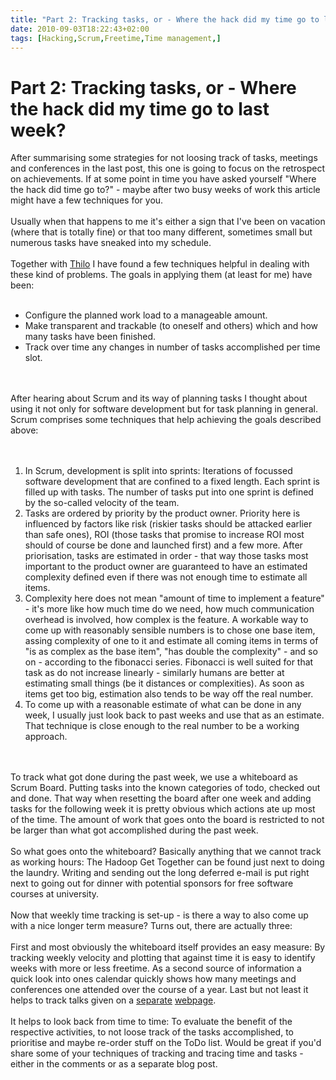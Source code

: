 ```yaml
---
title: "Part 2: Tracking tasks, or - Where the hack did my time go to last week?"
date: 2010-09-03T18:22:43+02:00
tags: [Hacking,Scrum,Freetime,Time management,]
---
```


# Part 2: Tracking tasks, or - Where the hack did my time go to last week?


After summarising some strategies for not loosing track of tasks, meetings and conferences in the last post, this one 
is going to focus on the retrospect on achievements. If at some point in time you  have asked yourself "Where the hack 
did time go to?" - maybe after two busy weeks of work this article might have a few techniques for you.<br><br>Usually 
when that happens to me it's either a sign that I've been on vacation (where that is totally fine) or that too many 
different, sometimes small but numerous tasks have sneaked into my schedule.<br><br>Together with <a 
href="http://thilo-fromm.de">Thilo</a> I have found a few techniques helpful in dealing with these kind of problems. 
The goals in applying them (at least for me) have been:<br><ul><br><li>Configure the planned work load to a manageable 
amount.<br><li>Make transparent and trackable (to oneself and others) which and how many tasks have been 
finished.<br><li>Track over time any changes in number of tasks accomplished per time slot.<br></ul><br><br>After 
hearing about Scrum and its way of planning tasks I thought about using it not only for software development but for 
task planning in general. Scrum comprises some techniques that help achieving the goals described 
above:<br><br><ol><br><li>In Scrum, development is split into sprints: Iterations of focussed software development that 
are confined to a fixed length. Each sprint is filled up with tasks. The number of tasks put into one sprint is defined 
by the so-called velocity of the team.<br><li>Tasks are ordered by priority by the product owner. Priority here is 
influenced by factors like risk (riskier tasks should be attacked earlier than safe ones), ROI (those tasks that 
promise to increase ROI most should of course be done and launched first) and a few more. After priorisation, tasks are 
estimated in order - that way those tasks most important to the product owner are guaranteed to have an estimated 
complexity defined even if there was not enough time to estimate all items.<br><li>Complexity here does not mean 
"amount of time to implement a feature" - it's more like how much time do we need, how much communication overhead is 
involved, how complex is the feature. A workable way to come up with reasonably sensible numbers is to chose one base 
item, assing complexity of one to it and estimate all coming items in terms of "is as complex as the base item", "has 
double the complexity" - and so on - according to the fibonacci series. Fibonacci is well suited for that task as do 
not increase linearly - similarly humans are better at estimating small things (be it distances or complexities). As 
soon as items get too big, estimation also tends to be way off the real number.<br><li>To come up with a reasonable 
estimate of what can be done in any week, I usually just look back to past weeks and use that as an estimate. That 
technique is close enough to the real number to be a working approach.<br></ol><br><br>To track what got done during 
the past week, we use a whiteboard as Scrum Board. Putting tasks into the known categories of todo, checked out and 
done. That way when resetting the board after one week and adding tasks for the following week it is pretty obvious 
which actions ate up most of the time. The amount of work that goes onto the board is restricted to not be larger than 
what got accomplished during the past week.<br><br>So what goes onto the whiteboard? Basically anything that we cannot 
track as working hours: The Hadoop Get Together can be found just next to doing the laundry. Writing and sending out 
the long deferred e-mail is put right next to going out for dinner with potential sponsors for free software courses at 
university.<br><br>Now that weekly time tracking is set-up - is there a way to also come up with a nice longer term 
measure? Turns out, there are actually three:<br><br>First and most obviously the whiteboard itself provides an easy 
measure: By tracking weekly velocity and plotting that against time it is easy to identify weeks with more or less 
freetime. As a second source of information a quick look into ones calendar quickly shows how many meetings and 
conferences one attended over the course of a year. Last but not least it helps to track talks given on a <a 
href="http://isabel-drost.de/BlankTalks.htm">separate</a> <a 
href="http://www.thilo-fromm.de/~t-lo/presentations.html">webpage</a>.<br><br>It helps to look back from time to time: 
To evaluate the benefit of the respective activities, to not loose track of the tasks accomplished, to prioritise and 
maybe re-order stuff on the ToDo list. Would be great if you'd share some of your techniques of tracking and tracing 
time and tasks - either in the comments or as a separate blog post.
